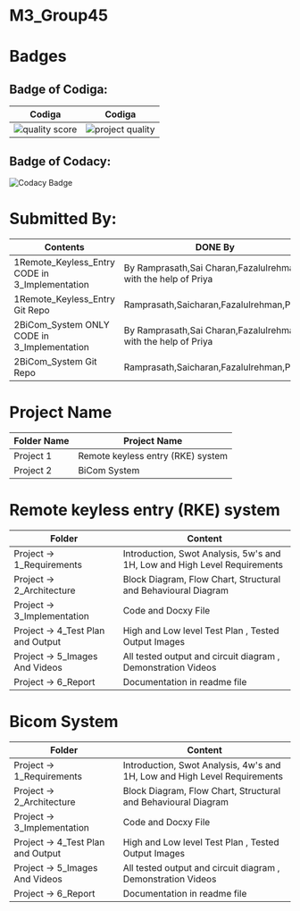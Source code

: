 # **M3_Group45**

# Badges
## Badge of Codiga:
| Codiga | Codiga | 
| --- | --- | 
| ![quality score](https://api.codiga.io/project/31914/score/svg) | ![project quality](https://api.codiga.io/project/31914/status/svg) |
## Badge of Codacy:
![Codacy Badge](https://app.codacy.com/project/badge/Grade/e371eac18ddc4a7ab004a9e424f30fa5)

# Submitted By:

| Contents | DONE By |
|---|---|
| 1Remote_Keyless_Entry CODE in 3_Implementation | By Ramprasath,Sai Charan,Fazalulrehman with the help of Priya |
| 1Remote_Keyless_Entry Git Repo | Ramprasath,Saicharan,Fazalulrehman,Priya|
| 2BiCom_System ONLY CODE in 3_Implementation | By Ramprasath,Sai Charan,Fazalulrehman with the help of  Priya |
| 2BiCom_System Git Repo | Ramprasath,Saicharan,Fazalulrehman,Priya |

# Project Name

|Folder	Name |Project Name|
|---- |----|
|Project 1|Remote keyless entry (RKE) system |
|Project 2|BiCom System |


# Remote keyless entry (RKE) system


|Folder	|Content |
|---- |----|
|Project -> 1_Requirements |Introduction, Swot Analysis, 5w's and 1H, Low and High Level Requirements |
|Project -> 2_Architecture |Block Diagram, Flow Chart, Structural and Behavioural Diagram |
|Project -> 3_Implementation |Code and Docxy File  |
|Project -> 4_Test Plan and Output |High and Low level Test Plan , Tested Output Images |
|Project -> 5_Images And Videos |All tested output and circuit diagram , Demonstration Videos |
|Project -> 6_Report |Documentation in readme file |
# Bicom System



|Folder	|Content |
|---- |----|
|Project -> 1_Requirements |Introduction, Swot Analysis, 4w's and 1H, Low and High Level Requirements |
|Project -> 2_Architecture |Block Diagram, Flow Chart, Structural and Behavioural Diagram |
|Project -> 3_Implementation |Code and Docxy File |
|Project -> 4_Test Plan and Output |High and Low level Test Plan , Tested Output Images |
|Project -> 5_Images And Videos |All tested output and circuit diagram , Demonstration Videos |
|Project -> 6_Report |Documentation in readme file |


